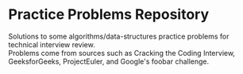 # Practice Problems Repository
Solutions to some algorithms/data-structures practice problems for technical interview review.  
Problems come from sources such as Cracking the Coding Interview, GeeksforGeeks, ProjectEuler, and Google's foobar challenge.
